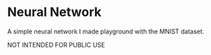 # Neural Network

A simple neural network I made playground with the MNIST dataset.

NOT INTENDED FOR PUBLIC USE
